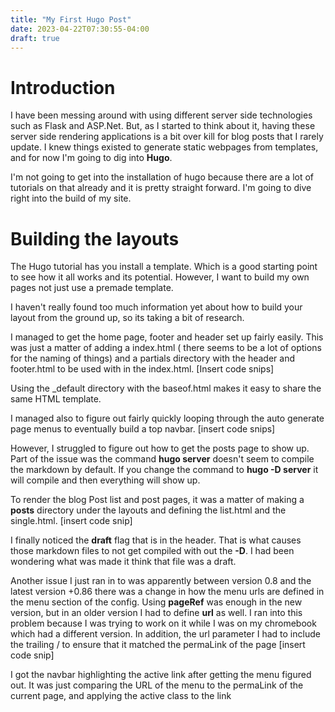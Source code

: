 ```yaml
---
title: "My First Hugo Post"
date: 2023-04-22T07:30:55-04:00
draft: true
---
```


# Introduction
I have been messing around with using different server side technologies such as Flask and ASP.Net. But, as I started to think about it, having these server side rendering applications is a bit over kill for blog posts that I rarely update. I knew things existed to generate static webpages from templates, and for now I'm going to dig into **Hugo**.

I'm not going to get into the installation of hugo because there are a lot of tutorials on that already and it is pretty straight forward. I'm going to dive right into the build of my site.

# Building the layouts
The Hugo tutorial has you install a template. Which is a good starting point to see how it all works and its potential. However, I want to build my own pages not just use a premade template.

I haven't really found too much information yet about how to build your layout from the ground up, so its taking a bit of research.

I managed to get the home page, footer and header set up fairly easily. This was just a matter of adding a index.html ( there seems to be a lot of options for the naming of things) and a partials directory with the header and footer.html to be used with in the index.html.
[Insert code snips]

Using the _default directory with the baseof.html makes it easy to share the same HTML template.

I managed also to figure out fairly quickly looping through the auto generate page menus to eventually build a top navbar.
[insert code snips]

However, I struggled to figure out how to get the posts page to show up.
Part of the issue was the command **hugo server** doesn't seem to compile the markdown by default.
If you change the command to **hugo -D server** it will compile and then everything will show up.

To render the blog Post list and post pages, it was a matter of making a **posts** directory under the layouts and defining the list.html and the single.html.
[insert code snip]

I finally noticed the **draft** flag that is in the header. That is what causes those markdown files to not get compiled with out the **-D**. I had been wondering what was made it think that file was a draft.

Another issue I just ran in to was apparently between version 0.8 and the latest version +0.86 there was a change in how the menu urls are defined in the menu section of the config. Using **pageRef** was enough in the new version, but in an older version I had to define **url** as well. I ran into this problem because I was trying to work on it while I was on my chromebook which had a different version. In addition, the url parameter I had to include the trailing / to ensure that it matched the permaLink of the page
[insert code snip]

I got the navbar highlighting the active link after getting the menu figured out. It was just comparing the URL of the menu to the permaLink of the current page, and applying the active class to the link
